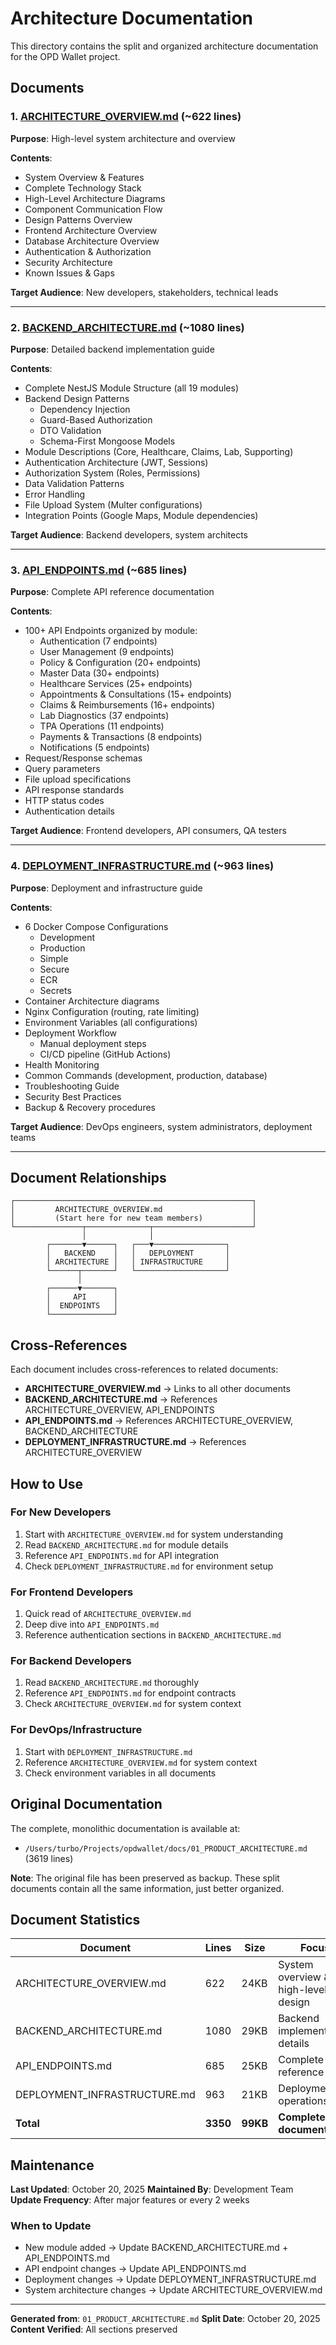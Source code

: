 # Architecture Documentation

This directory contains the split and organized architecture documentation for the OPD Wallet project.

## Documents

### 1. [ARCHITECTURE_OVERVIEW.md](./ARCHITECTURE_OVERVIEW.md) (~622 lines)
**Purpose**: High-level system architecture and overview

**Contents**:
- System Overview & Features
- Complete Technology Stack
- High-Level Architecture Diagrams
- Component Communication Flow
- Design Patterns Overview
- Frontend Architecture Overview
- Database Architecture Overview
- Authentication & Authorization
- Security Architecture
- Known Issues & Gaps

**Target Audience**: New developers, stakeholders, technical leads

---

### 2. [BACKEND_ARCHITECTURE.md](./BACKEND_ARCHITECTURE.md) (~1080 lines)
**Purpose**: Detailed backend implementation guide

**Contents**:
- Complete NestJS Module Structure (all 19 modules)
- Backend Design Patterns
  - Dependency Injection
  - Guard-Based Authorization
  - DTO Validation
  - Schema-First Mongoose Models
- Module Descriptions (Core, Healthcare, Claims, Lab, Supporting)
- Authentication Architecture (JWT, Sessions)
- Authorization System (Roles, Permissions)
- Data Validation Patterns
- Error Handling
- File Upload System (Multer configurations)
- Integration Points (Google Maps, Module dependencies)

**Target Audience**: Backend developers, system architects

---

### 3. [API_ENDPOINTS.md](./API_ENDPOINTS.md) (~685 lines)
**Purpose**: Complete API reference documentation

**Contents**:
- 100+ API Endpoints organized by module:
  - Authentication (7 endpoints)
  - User Management (9 endpoints)
  - Policy & Configuration (20+ endpoints)
  - Master Data (30+ endpoints)
  - Healthcare Services (25+ endpoints)
  - Appointments & Consultations (15+ endpoints)
  - Claims & Reimbursements (16+ endpoints)
  - Lab Diagnostics (37 endpoints)
  - TPA Operations (11 endpoints)
  - Payments & Transactions (8 endpoints)
  - Notifications (5 endpoints)
- Request/Response schemas
- Query parameters
- File upload specifications
- API response standards
- HTTP status codes
- Authentication details

**Target Audience**: Frontend developers, API consumers, QA testers

---

### 4. [DEPLOYMENT_INFRASTRUCTURE.md](./DEPLOYMENT_INFRASTRUCTURE.md) (~963 lines)
**Purpose**: Deployment and infrastructure guide

**Contents**:
- 6 Docker Compose Configurations
  - Development
  - Production
  - Simple
  - Secure
  - ECR
  - Secrets
- Container Architecture diagrams
- Nginx Configuration (routing, rate limiting)
- Environment Variables (all configurations)
- Deployment Workflow
  - Manual deployment steps
  - CI/CD pipeline (GitHub Actions)
- Health Monitoring
- Common Commands (development, production, database)
- Troubleshooting Guide
- Security Best Practices
- Backup & Recovery procedures

**Target Audience**: DevOps engineers, system administrators, deployment teams

---

## Document Relationships

```
┌─────────────────────────────────────────────────────┐
│         ARCHITECTURE_OVERVIEW.md                    │
│         (Start here for new team members)           │
└───────────────┬──────────────┬──────────────────────┘
                │              │
        ┌───────▼──────┐   ┌───▼────────────────┐
        │   BACKEND    │   │   DEPLOYMENT       │
        │ ARCHITECTURE │   │ INFRASTRUCTURE     │
        └──────┬───────┘   └────────────────────┘
               │
        ┌──────▼───────┐
        │     API      │
        │  ENDPOINTS   │
        └──────────────┘
```

## Cross-References

Each document includes cross-references to related documents:
- **ARCHITECTURE_OVERVIEW.md** → Links to all other documents
- **BACKEND_ARCHITECTURE.md** → References ARCHITECTURE_OVERVIEW, API_ENDPOINTS
- **API_ENDPOINTS.md** → References ARCHITECTURE_OVERVIEW, BACKEND_ARCHITECTURE
- **DEPLOYMENT_INFRASTRUCTURE.md** → References ARCHITECTURE_OVERVIEW

## How to Use

### For New Developers
1. Start with `ARCHITECTURE_OVERVIEW.md` for system understanding
2. Read `BACKEND_ARCHITECTURE.md` for module details
3. Reference `API_ENDPOINTS.md` for API integration
4. Check `DEPLOYMENT_INFRASTRUCTURE.md` for environment setup

### For Frontend Developers
1. Quick read of `ARCHITECTURE_OVERVIEW.md`
2. Deep dive into `API_ENDPOINTS.md`
3. Reference authentication sections in `BACKEND_ARCHITECTURE.md`

### For Backend Developers
1. Read `BACKEND_ARCHITECTURE.md` thoroughly
2. Reference `API_ENDPOINTS.md` for endpoint contracts
3. Check `ARCHITECTURE_OVERVIEW.md` for system context

### For DevOps/Infrastructure
1. Start with `DEPLOYMENT_INFRASTRUCTURE.md`
2. Reference `ARCHITECTURE_OVERVIEW.md` for system context
3. Check environment variables in all documents

## Original Documentation

The complete, monolithic documentation is available at:
- `/Users/turbo/Projects/opdwallet/docs/01_PRODUCT_ARCHITECTURE.md` (3619 lines)

**Note**: The original file has been preserved as backup. These split documents contain all the same information, just better organized.

## Document Statistics

| Document | Lines | Size | Focus |
|----------|-------|------|-------|
| ARCHITECTURE_OVERVIEW.md | 622 | 24KB | System overview & high-level design |
| BACKEND_ARCHITECTURE.md | 1080 | 29KB | Backend implementation details |
| API_ENDPOINTS.md | 685 | 25KB | Complete API reference |
| DEPLOYMENT_INFRASTRUCTURE.md | 963 | 21KB | Deployment & operations |
| **Total** | **3350** | **99KB** | **Complete documentation** |

## Maintenance

**Last Updated**: October 20, 2025
**Maintained By**: Development Team
**Update Frequency**: After major features or every 2 weeks

### When to Update

- New module added → Update BACKEND_ARCHITECTURE.md + API_ENDPOINTS.md
- API endpoint changes → Update API_ENDPOINTS.md
- Deployment changes → Update DEPLOYMENT_INFRASTRUCTURE.md
- System architecture changes → Update ARCHITECTURE_OVERVIEW.md

---

**Generated from**: `01_PRODUCT_ARCHITECTURE.md`
**Split Date**: October 20, 2025
**Content Verified**: All sections preserved

